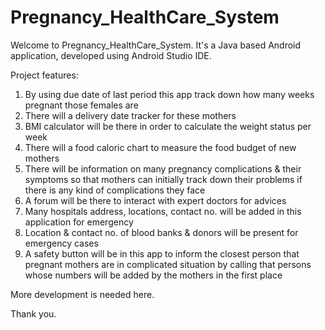 # Pregnancy_HealthCare_System

Welcome to Pregnancy_HealthCare_System. It's a Java based Android application, developed using Android Studio IDE.

Project features:

1. By using due date of last period this app track down how many weeks pregnant those females are
2. There will a delivery date tracker for these mothers
3. BMI calculator will be there in order to calculate the weight status per week
4. There will a food caloric chart to measure the food budget of new mothers
5. There will be information on many pregnancy complications & their symptoms so that mothers can initially track down their problems if there is any kind of complications they face
6. A forum will be there to interact with expert doctors for advices
7. Many hospitals address, locations, contact no. will be added in this application for emergency
8. Location & contact no. of blood banks & donors will be present for emergency cases
9. A safety button will be in this app to inform the closest person that pregnant mothers are in complicated situation by calling that persons whose numbers will be added by the mothers in the first place

More development is needed here.

Thank you.

